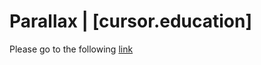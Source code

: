 # Parallax | [cursor.education]
Please go to the following [link](https://helengladun.github.io/cursor/parallax/)
